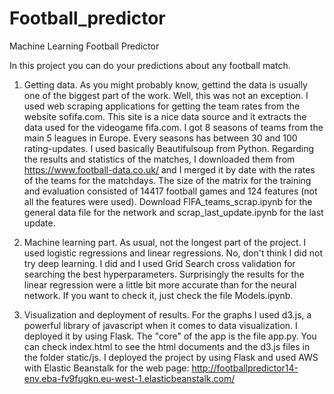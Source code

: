 # Football_predictor
Machine Learning Football Predictor

 In this project you can do your predictions about any football match.
 


1) Getting data. As you might probably know, gettind the data is usually one of the biggest part of the work. Well, this was not an exception. I used web scraping applications for getting the team rates from the website sofifa.com. This site is a nice data source and it extracts the data used for the videogame fifa.com. I got 8 seasons of teams from the main 5 leagues in Europe. Every seasons has between 30 and 100 rating-updates. I used basically Beautifulsoup from Python. Regarding the results and statistics of the matches, I downloaded them from https://www.football-data.co.uk/ and I merged it by date with the rates of the teams for the matchdays. The size of the matrix for the training and evaluation consisted of 14417 football games and 124 features (not all the features were used). Download FIFA_teams_scrap.ipynb for the general data file for the network and scrap_last_update.ipynb for the last update.

2) Machine learning part. As usual, not the longest part of the project. I used logistic regressions and linear regressions. No, don't think I did not try deep learning. I did and I used Grid Search cross validation for searching the best hyperparameters. Surprisingly the results for the linear regression were a little bit more accurate than for the neural network. If you want to check it, just check the file Models.ipynb.

3) Visualization and deployment of results. For the graphs I used d3.js, a powerful library of javascript when it comes to data visualization. I deployed it by using Flask. The "core" of the app is the file app.py. You can check index.html to see the html documents and the d3.js files in the folder static/js.
I deployed the project by using Flask and used AWS with Elastic Beanstalk for the web page: http://footballpredictor14-env.eba-fv9fugkn.eu-west-1.elasticbeanstalk.com/

